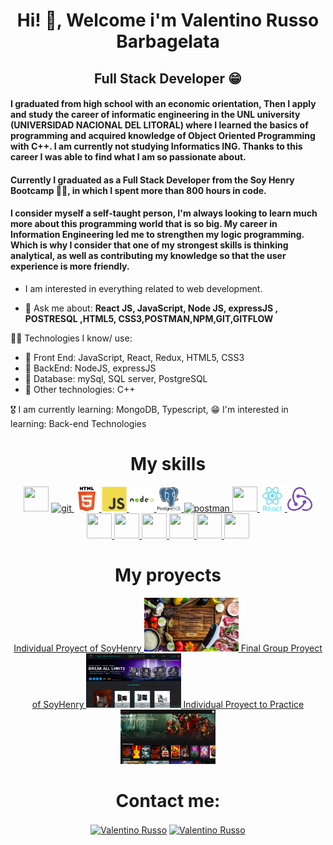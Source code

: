 <h1 align="center">Hi! 👋, Welcome i'm Valentino Russo Barbagelata</h1>

<h2 align="center">Full Stack Developer 😁</h2>
<h4> I graduated from high school with an economic orientation, Then I apply and study the career of informatic engineering in the UNL university (UNIVERSIDAD NACIONAL DEL LITORAL) where I learned the basics of programming and acquired knowledge of Object Oriented Programming with C++. I am currently not studying Informatics ING. Thanks to this career I was able to find what I am so passionate about.</h4>
<h4>Currently I graduated as a Full Stack Developer from the Soy Henry Bootcamp  🧑‍🎓, in which I spent more than 800 hours in code.</h4>
<h4> I consider myself a self-taught person, I'm always looking to learn much more about this programming world that is so big. My career in Information Engineering led me to strengthen my logic programming. Which is why I consider that one of my strongest skills is thinking analytical, as well as contributing my knowledge so that the user experience is more friendly.</h4>

- I am interested in everything related to web development.

- 💬 Ask me about: **React JS, JavaScript, Node JS, expressJS , POSTRESQL ,HTML5, CSS3,POSTMAN,NPM,GIT,GITFLOW**

🧑‍🎓 Technologies I know/ use:

- 🧠 Front End: JavaScript, React, Redux, HTML5, CSS3
- 🧠 BackEnd: NodeJS, expressJS
- 🧠 Database: mySql, SQL server, PostgreSQL
- 🧠 Other technologies: C++

🎖️ I am currently learning: MongoDB, Typescript,
😁 I'm interested in learning: Back-end Technologies

<h1 align="center">My skills</h1>
<p align="center"> 
<a href="https://expressjs.com" target="_blank" rel="noreferrer"> <img src="https://cdn.jsdelivr.net/gh/devicons/devicon/icons/express/express-original.svg" width="40" height="40" /></a> 
<a href="https://git-scm.com/" target="_blank" rel="noreferrer"> <img src="https://www.vectorlogo.zone/logos/git-scm/git-scm-icon.svg" alt="git" width="40" height="40"/> </a> 
<a href="https://www.w3.org/html/" target="_blank" rel="noreferrer"> <img src="https://raw.githubusercontent.com/devicons/devicon/master/icons/html5/html5-original-wordmark.svg" alt="html5" width="40" height="40"/> </a> 
<a href="https://developer.mozilla.org/en-US/docs/Web/JavaScript" target="_blank" rel="noreferrer"> <img src="https://raw.githubusercontent.com/devicons/devicon/master/icons/javascript/javascript-original.svg" alt="javascript" width="40" height="40"/> </a>
<a href="https://nodejs.org" target="_blank" rel="noreferrer"> <img src="https://raw.githubusercontent.com/devicons/devicon/master/icons/nodejs/nodejs-original-wordmark.svg" alt="nodejs" width="40" height="40"/> </a>
<a href="https://www.postgresql.org" target="_blank" rel="noreferrer"> <img src="https://raw.githubusercontent.com/devicons/devicon/master/icons/postgresql/postgresql-original-wordmark.svg" alt="postgresql" width="40" height="40"/> </a>
<a href="https://postman.com" target="_blank" rel="noreferrer"> <img src="https://www.vectorlogo.zone/logos/getpostman/getpostman-icon.svg" alt="postman" width="40" height="40"/> </a>
<a href="https://devdocs.io/cpp/" target="_blank">
<img src="https://cdn.jsdelivr.net/gh/devicons/devicon/icons/cplusplus/cplusplus-original.svg" width="40" height="40"/>
</a>
<a href="https://reactjs.org/" target="_blank" rel="noreferrer"> <img src="https://raw.githubusercontent.com/devicons/devicon/master/icons/react/react-original-wordmark.svg" alt="react" width="40" height="40"/> </a>
<a href="https://redux.js.org" target="_blank" rel="noreferrer"> <img src="https://raw.githubusercontent.com/devicons/devicon/master/icons/redux/redux-original.svg" alt="redux" width="40" height="40"/> </a>
<a href="https://www.npmjs.com/" target="_blank">
 <img src="https://cdn.jsdelivr.net/gh/devicons/devicon/icons/npm/npm-original-wordmark.svg" width="40" height="40" />
 </a>
 <a href="https://sequelize.org/" target="_blank">
  <img src="https://cdn.jsdelivr.net/gh/devicons/devicon/icons/sequelize/sequelize-original.svg" width="40" height="40"/>
  </a>
  <a href="https://slack.com/intl/es-ar/" target="_blank">
   <img src="https://cdn.jsdelivr.net/gh/devicons/devicon/icons/slack/slack-original.svg" width="40" height="40"/>
   </a>
   <a href="https://trello.com/" target="_blank">
    <img src="https://cdn.jsdelivr.net/gh/devicons/devicon/icons/trello/trello-plain.svg" width="40" height="40"/>
    </a>
    <a href="https://www.typescriptlang.org/" target="_blank">
     <img src="https://cdn.jsdelivr.net/gh/devicons/devicon/icons/typescript/typescript-original.svg" width="40" height="40" /> 
    </a>
<a href="https://devdocs.io/css/" target="_blank">
  <img src="https://cdn.jsdelivr.net/gh/devicons/devicon/icons/css3/css3-original.svg" width="40" height="40"  />
    </a>
 <h1 align="center">My proyects</h1>
 
<p align='center'>
<a href="https://pi-food-tino-russo.vercel.app/">
 Individual Proyect of SoyHenry
 <img width="30%" src="./Images/PI-FOOD.png"/>
 </a>
 <a href="https://pg-rgb-store-three.vercel.app/">
  Final Group Proyect of SoyHenry
 <img width="30%" src="./Images/RGB-STORE.png"/>
 </a>
  <a href="https://netflix-clone-tinorusso1012.vercel.app">
   Individual Proyect to Practice
 <img width="30%" src="./Images/TinoFlix.png"/>
 </a>

<h1 align="center">Contact me:</h1>

<p align="center">
<a href="https://www.linkedin.com/in/valentinorusso/" target="blank"><img align="center" src="https://raw.githubusercontent.com/rahuldkjain/github-profile-readme-generator/master/src/images/icons/Social/linked-in-alt.svg" alt="Valentino Russo" height="30" width="40" /></a>
<a href="mailto:valentinorusso2002@gmail.com" target="blank"><img align="center" src="https://cdn-icons-png.flaticon.com/512/281/281769.png" alt="Valentino Russo" height="40" width="40" /></a>
</p>
